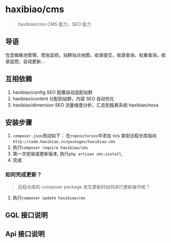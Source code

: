 # haxibiao/cms

> haxibiao/cms CMS 能力，SEO 能力

## 导语

包含蜘蛛池管理，爬虫监控，站群站点地图，收录提交，收录查询，权重查询，收录监控，自动更新...

## 互相依赖

1. haxibiao/config SEO 配置自动适配站群
2. haxibiao/content 分配到站群，内容 SEO 自动优化
3. haxibiao/dimension SEO 流量维度分析，汇总到报表系统 haxibiao/nova

## 安装步骤

1. `composer.json`改动如下：
   在`repositories`中添加 vcs 类型远程仓库指向
   `http://code.haxibiao.cn/packages/haxibiao-cms`
2. 执行`composer require haxibiao/cms`
3. 第一次安装或更新版本, 执行`php artisan cms:install`,
4. 完成

### 如何完成更新？

> 远程仓库的 composer package 发生更新时如何进行更新操作呢？

1. 执行`composer update haxibiao/cms`

## GQL 接口说明

## Api 接口说明
